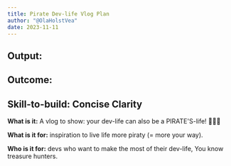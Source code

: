 ```yaml
---
title: Pirate Dev-life Vlog Plan
author: "@OlaHolstVea"
date: 2023-11-11
---
```



## Output:





## Outcome:

## Skill-to-build: Concise Clarity

**What is it:** A vlog to show: your dev-life can also be a PIRATE'S-life! 🥳🏴‍☠️

**What is it for:** inspiration to live life more piraty (= more your way).

**Who is it for:** devs who want to make the most of their dev-life, You know treasure hunters.
